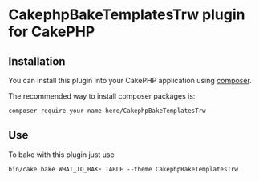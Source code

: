 # CakephpBakeTemplatesTrw plugin for CakePHP

## Installation

You can install this plugin into your CakePHP application using [composer](https://getcomposer.org).

The recommended way to install composer packages is:

```
composer require your-name-here/CakephpBakeTemplatesTrw
```
## Use

To bake with this plugin just use 
```
bin/cake bake WHAT_TO_BAKE TABLE --theme CakephpBakeTemplatesTrw
```